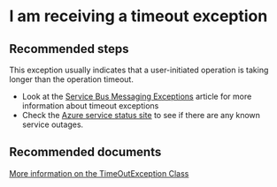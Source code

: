 <properties 
	pageTitle="I am receiving a timeout exception" 
	description="I am receiving a timeout exception" 
	service="microsoft.servicebus"
	resource="messaging"
	authors="jtaubensee"
	displayOrder="1"
	selfHelpType="resource"
	supportTopicIds=""
	resourceTags=""	
	productPesIds=""
	cloudEnvironments="public" 
/>

# I am receiving a timeout exception

## **Recommended steps**
This exception usually indicates that a user-initiated operation is taking longer than the operation timeout. 
* Look at the [Service Bus Messaging Exceptions](https://azure.microsoft.com/documentation/articles/service-bus-messaging-exceptions/#timeoutexception) article for more information about timeout exceptions
* Check the [Azure service status site](https://azure.microsoft.com/status/) to see if there are any known service outages.

## **Recommended documents**
[More information on the TimeOutException Class](https://msdn.microsoft.com/library/system.timeoutexception.aspx)<br>